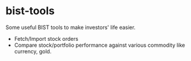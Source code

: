 # bist-tools

Some useful BIST tools to make investors' life easier.

- Fetch/Import stock orders
- Compare stock/portfolio performance against various commodity like currency, gold.